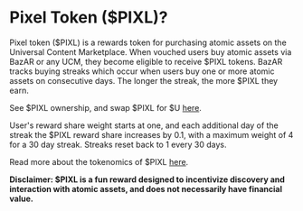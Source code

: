 # Pixel Token ($PIXL)?

Pixel token ($PIXL) is a rewards token for purchasing atomic assets on the Universal Content Marketplace. When vouched users buy atomic assets via BazAR or any UCM, they become eligible to receive $PIXL tokens. BazAR tracks buying streaks which occur when users buy one or more atomic assets on consecutive days. The longer the streak, the more $PIXL they earn.

See $PIXL ownership, and swap $PIXL for $U [here](https://bazar.arweave.dev/#/asset/tfalT8Z-88riNtoXdF5ldaBtmsfcSmbMqWLh2DHJIbg).

User's reward share weight starts at one, and each additional day of the streak the $PIXL reward share increases by 0.1, with a maximum weight of 4 for a 30 day streak. Streaks reset back to 1 every 30 days.

Read more about the tokenomics of $PIXL [here](https://ucm-wiki.g8way.io/#/en/PIXL-Token).

**Disclaimer: $PIXL is a fun reward designed to incentivize discovery and interaction with atomic assets, and does not necessarily have financial value.**
